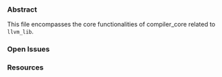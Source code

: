 ### Abstract
This file encompasses the core functionalities of compiler_core related to `llvm_lib`.

### Open Issues

### Resources